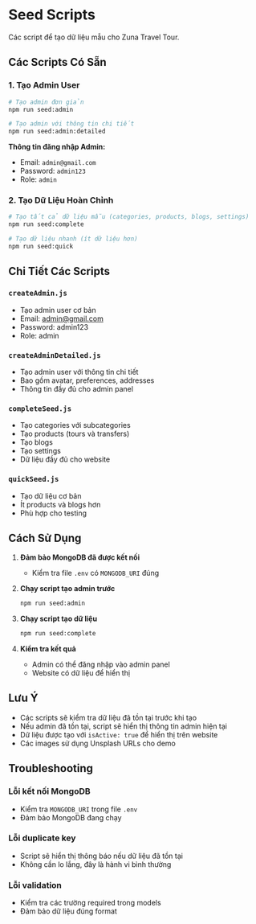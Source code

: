 # Seed Scripts

Các script để tạo dữ liệu mẫu cho Zuna Travel Tour.

## Các Scripts Có Sẵn

### 1. Tạo Admin User

```bash
# Tạo admin đơn giản
npm run seed:admin

# Tạo admin với thông tin chi tiết
npm run seed:admin:detailed
```

**Thông tin đăng nhập Admin:**

- Email: `admin@gmail.com`
- Password: `admin123`
- Role: `admin`

### 2. Tạo Dữ Liệu Hoàn Chỉnh

```bash
# Tạo tất cả dữ liệu mẫu (categories, products, blogs, settings)
npm run seed:complete

# Tạo dữ liệu nhanh (ít dữ liệu hơn)
npm run seed:quick
```

## Chi Tiết Các Scripts

### `createAdmin.js`

- Tạo admin user cơ bản
- Email: admin@gmail.com
- Password: admin123
- Role: admin

### `createAdminDetailed.js`

- Tạo admin user với thông tin chi tiết
- Bao gồm avatar, preferences, addresses
- Thông tin đầy đủ cho admin panel

### `completeSeed.js`

- Tạo categories với subcategories
- Tạo products (tours và transfers)
- Tạo blogs
- Tạo settings
- Dữ liệu đầy đủ cho website

### `quickSeed.js`

- Tạo dữ liệu cơ bản
- Ít products và blogs hơn
- Phù hợp cho testing

## Cách Sử Dụng

1. **Đảm bảo MongoDB đã được kết nối**

   - Kiểm tra file `.env` có `MONGODB_URI` đúng

2. **Chạy script tạo admin trước**

   ```bash
   npm run seed:admin
   ```

3. **Chạy script tạo dữ liệu**

   ```bash
   npm run seed:complete
   ```

4. **Kiểm tra kết quả**
   - Admin có thể đăng nhập vào admin panel
   - Website có dữ liệu để hiển thị

## Lưu Ý

- Các scripts sẽ kiểm tra dữ liệu đã tồn tại trước khi tạo
- Nếu admin đã tồn tại, script sẽ hiển thị thông tin admin hiện tại
- Dữ liệu được tạo với `isActive: true` để hiển thị trên website
- Các images sử dụng Unsplash URLs cho demo

## Troubleshooting

### Lỗi kết nối MongoDB

- Kiểm tra `MONGODB_URI` trong file `.env`
- Đảm bảo MongoDB đang chạy

### Lỗi duplicate key

- Script sẽ hiển thị thông báo nếu dữ liệu đã tồn tại
- Không cần lo lắng, đây là hành vi bình thường

### Lỗi validation

- Kiểm tra các trường required trong models
- Đảm bảo dữ liệu đúng format
